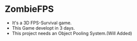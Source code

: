# ZombieFPS
* It's a 3D FPS-Survival game.
* This Game developt in 3 days.
* This project needs an Object Pooling System.(Will Added)
